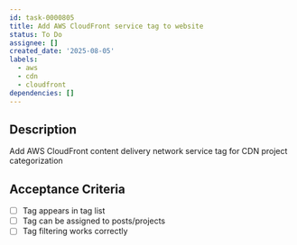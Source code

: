 ```yaml
---
id: task-0000805
title: Add AWS CloudFront service tag to website
status: To Do
assignee: []
created_date: '2025-08-05'
labels:
  - aws
  - cdn
  - cloudfront
dependencies: []
---
```


## Description

Add AWS CloudFront content delivery network service tag for CDN project categorization

## Acceptance Criteria

- [ ] Tag appears in tag list
- [ ] Tag can be assigned to posts/projects
- [ ] Tag filtering works correctly
